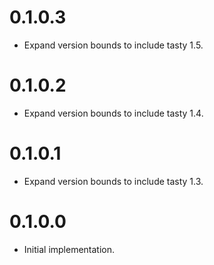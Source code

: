 # 0.1.0.3

- Expand version bounds to include tasty 1.5.

# 0.1.0.2

- Expand version bounds to include tasty 1.4.

# 0.1.0.1

- Expand version bounds to include tasty 1.3.

# 0.1.0.0

- Initial implementation.
